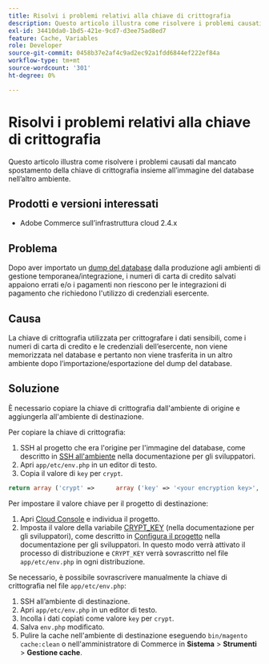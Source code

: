 ```yaml
---
title: Risolvi i problemi relativi alla chiave di crittografia
description: Questo articolo illustra come risolvere i problemi causati dal mancato spostamento della chiave di crittografia insieme all’immagine del database nell’altro ambiente.
exl-id: 34410da0-1bd5-421e-9cd7-d3ee75ad8ed7
feature: Cache, Variables
role: Developer
source-git-commit: 0458b37e2af4c9ad2ec92a1fdd6844ef222ef84a
workflow-type: tm+mt
source-wordcount: '301'
ht-degree: 0%

---
```


# Risolvi i problemi relativi alla chiave di crittografia

Questo articolo illustra come risolvere i problemi causati dal mancato spostamento della chiave di crittografia insieme all’immagine del database nell’altro ambiente.

## Prodotti e versioni interessati

* Adobe Commerce sull’infrastruttura cloud 2.4.x

## Problema

Dopo aver importato un [dump del database](/help/how-to/general/create-database-dump-on-cloud.md) dalla produzione agli ambienti di gestione temporanea/integrazione, i numeri di carta di credito salvati appaiono errati e/o i pagamenti non riescono per le integrazioni di pagamento che richiedono l&#39;utilizzo di credenziali esercente.

## Causa

La chiave di crittografia utilizzata per crittografare i dati sensibili, come i numeri di carta di credito e le credenziali dell’esercente, non viene memorizzata nel database e pertanto non viene trasferita in un altro ambiente dopo l’importazione/esportazione del dump del database.

## Soluzione

È necessario copiare la chiave di crittografia dall&#39;ambiente di origine e aggiungerla all&#39;ambiente di destinazione.

Per copiare la chiave di crittografia:

1. SSH al progetto che era l&#39;origine per l&#39;immagine del database, come descritto in [SSH all&#39;ambiente](https://experienceleague.adobe.com/docs/commerce-cloud-service/user-guide/develop/secure-connections.html?lang=it) nella documentazione per gli sviluppatori.
1. Apri `app/etc/env.php` in un editor di testo.
1. Copia il valore di `key` per `crypt`.

```php
return array ('crypt' =>      array ('key' => '<your encryption key>', ),);
```

Per impostare il valore chiave per il progetto di destinazione:

1. Apri [Cloud Console](https://console.adobecommerce.com) e individua il progetto.
1. Imposta il valore della variabile [CRYPT\_KEY](https://experienceleague.adobe.com/docs/commerce-cloud-service/user-guide/configure/env/stage/variables-deploy.html?lang=it) (nella documentazione per gli sviluppatori), come descritto in [Configura il progetto](https://experienceleague.adobe.com/docs/commerce-cloud-service/user-guide/project/overview.html?lang=it) nella documentazione per gli sviluppatori. In questo modo verrà attivato il processo di distribuzione e `CRYPT_KEY` verrà sovrascritto nel file `app/etc/env.php` in ogni distribuzione.

Se necessario, è possibile sovrascrivere manualmente la chiave di crittografia nel file `app/etc/env.php`:

1. SSH all’ambiente di destinazione.
1. Apri `app/etc/env.php` in un editor di testo.
1. Incolla i dati copiati come valore `key` per `crypt`.
1. Salva `env.php` modificato.
1. Pulire la cache nell&#39;ambiente di destinazione eseguendo `bin/magento cache:clean` o nell&#39;amministratore di Commerce in **Sistema** > **Strumenti** > **Gestione cache**.
